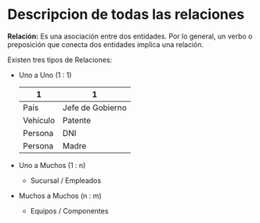# Descripcion de todas las relaciones

**Relación:** Es una asociación entre dos entidades. Por lo general, un verbo o preposición que conecta dos entidades implica una relación.

Existen tres tipos de Relaciones:
- Uno a Uno (1 : 1)

    1 | 1
    ----------- | ---------- 
    País | Jefe de Gobierno
    Vehículo | Patente
    Persona | DNI
    Persona | Madre 

- Uno a Muchos (1 : n)
    - Sucursal / Empleados
- Muchos a Muchos (n : m)
    - Equipos / Componentes




